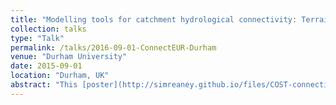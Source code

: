 ```yaml
---
title: "Modelling tools for catchment hydrological connectivity: Terrain analysis, dynamic simulation and software agents"
collection: talks
type: "Talk"
permalink: /talks/2016-09-01-ConnectEUR-Durham
venue: "Durham University"
date: 2015-09-01
location: "Durham, UK"
abstract: "This [poster](http://simreaney.github.io/files/COST-connectivity-modelling-tools-poster-Reaney-2015-A0-copy.pdf) was presented at the Connecteur (COST action ES1306) workshop in Durham, Sept 2015. It gives a brief description of the Network Index of hydrological connectivity, as used within SCIMAP, the connectivity calculations from within the full distributed rainfall runoff model CRUM3 and the hydroAgents approach to tracing flows. These are the modelling tools that I use or have developed to study hydrological connectivity."
---
```

